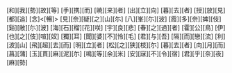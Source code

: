 [和][我][勢][故][等] [手][携][而] [暁][来][者] [出][立][向] [暮][去][者] [授][放][見][都][追] [念]<[暢]> [見][奈][疑][之][山][尓] [八][峯][尓][波] [霞][多][奈][婢][伎] [谿][敝][尓][波] [海][石][榴][花][咲] [宇][良][悲] [春][之][過][者] [霍][公][鳥] [伊][也][之][伎][喧][奴] [獨][耳] [聞][婆][不][怜][毛] [君][与][吾] [隔][而][戀][流] [利][波][山] [飛][超][去][而] [明][立][者] [松][之][狭][枝][尓] [暮][去][者] [向][月][而] [菖][蒲] [玉][貫][麻][泥][尓] [鳴][等][余][米] [安][寐][不][令][宿] [君][乎][奈][夜][麻][勢]

